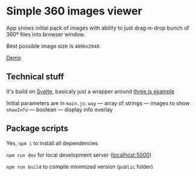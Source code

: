 # Simple 360 images viewer

App shows initial pack of images with ability to just drag-n-drop bunch of 360º files into browser window. 

Best possible image size is `4096x2048`.

[Demo](https://peterhofmuseum.ru/media/let/)

## Technical stuff

It's build on [Svelte](https://svelte.dev), basicaly just a wrapper around [three.js example](https://github.com/mrdoob/three.js/blob/master/examples/webgl_panorama_equirectangular.html)

Initial parameters are in `main.js`:
    `way` — array of strings — images to show
    `showInfo` — boolean — display info overlay

## Package scripts

Yes, `npm i` to install all dependencies

`npm run dev` for local development server ([localhost:5000](http://localhost:5000))

`npm run build` to compile minimized version (`public` folder)
